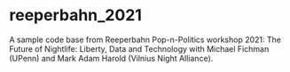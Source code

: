 # reeperbahn_2021

A sample code base from Reeperbahn Pop-n-Politics workshop 2021: The Future of Nightlife: Liberty, Data and Technology with Michael Fichman (UPenn) and Mark Adam Harold (Vilnius Night Alliance).